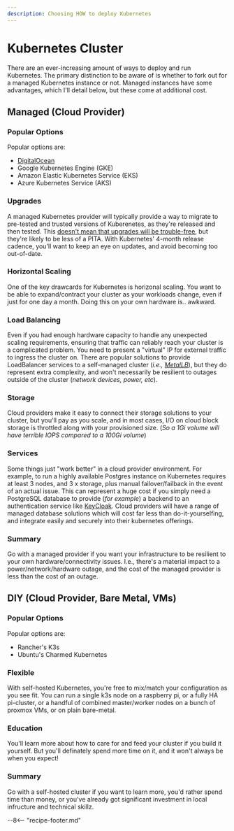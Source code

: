 ```yaml
---
description: Choosing HOW to deploy Kubernetes
---
```

# Kubernetes Cluster

There are an ever-increasing amount of ways to deploy and run Kubernetes. The primary distinction to be aware of is whether to fork out for a managed Kubernetes instance or not. Managed instances have some advantages, which I'll detail below, but these come at additional cost.

## Managed (Cloud Provider)

### Popular Options 

Popular options are:

* [DigitalOcean](/kubernetes/cluster/digitalocean/)
* Google Kubernetes Engine (GKE)
* Amazon Elastic Kubernetes Service (EKS)
* Azure Kubernetes Service (AKS)

### Upgrades

A managed Kubernetes provider will typically provide a way to migrate to pre-tested and trusted versions of Kuberenetes, as they're released and then tested. This [doesn't mean that upgrades will be trouble-free](https://www.digitalocean.com/community/tech_talks/20-000-upgrades-later-lessons-from-a-year-of-managed-kubernetes-upgrades), but they're likely to be less of a PITA. With Kubernetes' 4-month release cadence, you'll want to keep an eye on updates, and avoid becoming too out-of-date.

### Horizontal Scaling

One of the key drawcards for Kubernetes is horizonal scaling. You want to be able to expand/contract your cluster as your workloads change, even if just for one day a month. Doing this on your own hardware is.. awkward.

### Load Balancing

Even if you had enough hardware capacity to handle any unexpected scaling requirements, ensuring that traffic can reliably reach your cluster is a complicated problem. You need to present a "virtual" IP for external traffic to ingress the cluster on. There are popular solutions to provide LoadBalancer services to a self-managed cluster (*i.e., [MetalLB](/kubernetes/load-balancer/metallb/)*), but they do represent extra complexity, and won't necessarily be resilient to outages outside of the cluster (*network devices, power, etc*).

### Storage

Cloud providers make it easy to connect their storage solutions to your cluster, but you'll pay as you scale, and in most cases, I/O on cloud block storage is throttled along with your provisioned size. (*So a 1Gi volume will have terrible IOPS compared to a 100Gi volume*)

### Services

Some things just "work better" in a cloud provider environment. For example, to run a highly available Postgres instance on Kubernetes requires at least 3 nodes, and 3 x storage, plus manual failover/failback in the event of an actual issue. This can represent a huge cost if you simply need a PostgreSQL database to provide (*for example*) a backend to an authentication service like [KeyCloak](/recipes/kubernetes/keycloak/). Cloud providers will have a range of managed database solutions which will cost far less than do-it-yourselfing, and integrate easily and securely into their kubernetes offerings.

### Summary

Go with a managed provider if you want your infrastructure to be resilient to your own hardware/connectivity issues. I.e., there's a material impact to a power/network/hardware outage, and the cost of the managed provider is less than the cost of an outage.

## DIY (Cloud Provider, Bare Metal, VMs)

### Popular Options

Popular options are:

* Rancher's K3s
* Ubuntu's Charmed Kubernetes

### Flexible

With self-hosted Kubernetes, you're free to mix/match your configuration as you see fit. You can run a single k3s node on a raspberry pi, or a fully HA pi-cluster, or a handful of combined master/worker nodes on a bunch of proxmox VMs, or on plain bare-metal.

### Education

You'll learn more about how to care for and feed your cluster if you build it yourself. But you'll definately spend more time on it, and it won't always be when you expect!

### Summary

Go with a self-hosted cluster if you want to learn more, you'd rather spend time than money, or you've already got significant investment in local infructure and technical skillz.


--8<-- "recipe-footer.md"
